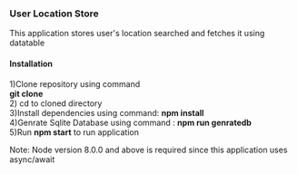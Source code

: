 <h3>User Location Store</h3>
<p>This application stores user's location searched and fetches it using datatable</p>

<h4>Installation</h4>
1)Clone repository using command<br>
  <strong>  git clone </strong><br>
2) cd to cloned directory<br>
3)Install dependencies using command: <strong>npm install</strong><br>
4)Genrate Sqlite Database using command : <strong>npm run genratedb</strong> <br>    
5)Run <strong>npm start</strong> to run application<br>

Note: Node version 8.0.0 and above is required since this application uses async/await
